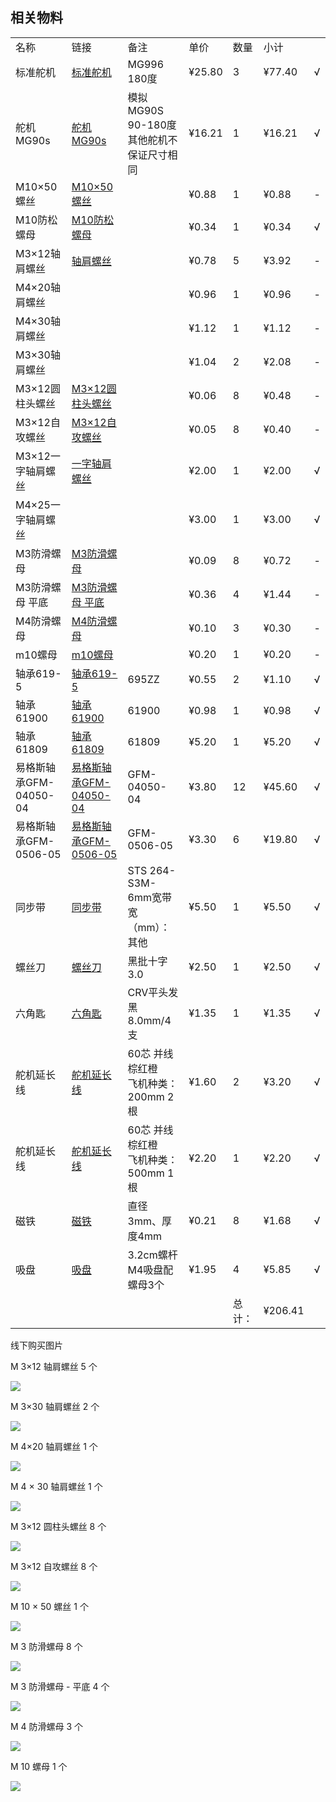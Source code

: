 ## 相关物料

|                   |                                                                                                                                                                                        |                                  |        |     |         |     |
| ----------------- | -------------------------------------------------------------------------------------------------------------------------------------------------------------------------------------- | -------------------------------- | ------ | --- | ------- | --- |
| 名称                | 链接                                                                                                                                                                                     | 备注                               | 单价     | 数量  | 小计      |     |
| 标准舵机              | [标准舵机](https://detail.tmall.com/item.htm?id=587390473616&spm=a1z09.2.0.0.7f8a2e8dQuEmjE&_u=lktr7u1ac75&skuId=4166432811194)                                                            | MG996 180度                       | ¥25.80 | 3   | ¥77.40  | √   |
| 舵机MG90s           | [舵机MG90s](https://detail.tmall.com/item.htm?_u=gktr7u103d7&id=41248626148&spm=a1z09.2.0.0.a42b2e8dfHbzrN&skuId=4167665919054)                                                          | 模拟MG90S 90-180度  <br>其他舵机不保证尺寸相同 | ¥16.21 | 1   | ¥16.21  | √   |
| M10×50螺丝          | [M10×50螺丝](https://detail.tmall.com/item.htm?spm=a1z10.3-b-s.w4011-22833475141.86.6e2a5544Wj1FYV&id=524283882418&rn=5d076e4255668de0e9ae69b0785910e8&abbucket=10&skuId=4704756430611)  |                                  | ¥0.88  | 1   | ¥0.88   | -   |
| M10防松螺母           | [M10防松螺母](https://detail.tmall.com/item.htm?spm=a1z10.3-b-s.w4011-22833475141.64.7e625544kscR0n&id=521350976702&rn=4658e7d5ed4643814c44e439799367d6&abbucket=10&skuId=3106252783260)   |                                  | ¥0.34  | 1   | ¥0.34   | √   |
| M3×12轴肩螺丝         | [轴肩螺丝](https://detail.tmall.com/item.htm?spm=a1z10.3-b-s.w4011-22833475141.94.143755447jZDfi&id=598344499244&rn=e123586bd4ba54a5d167aa97c14fa8eb&abbucket=13&skuId=4163454280145)      |                                  | ¥0.78  | 5   | ¥3.92   | -   |
| M4×20轴肩螺丝         |                                                                                                                                                                                        |                                  | ¥0.96  | 1   | ¥0.96   | -   |
| M4×30轴肩螺丝         |                                                                                                                                                                                        |                                  | ¥1.12  | 1   | ¥1.12   | -   |
| M3×30轴肩螺丝         |                                                                                                                                                                                        |                                  | ¥1.04  | 2   | ¥2.08   | -   |
| M3×12圆柱头螺丝        | [M3×12圆柱头螺丝](https://detail.tmall.com/item.htm?id=521224502349&spm=a1z09.2.0.0.96a72e8diRnmRM&_u=mktr7u1cfe6)                                                                          |                                  | ¥0.06  | 8   | ¥0.48   | -   |
| M3×12自攻螺丝         | [M3×12自攻螺丝](https://detail.tmall.com/item.htm?spm=a1z10.3-b-s.w4011-22833475141.68.928a5544YLngBv&id=524832331089&rn=b79c016f41c7f3569f063e7d2a718667&abbucket=13&skuId=3523770012541) |                                  | ¥0.05  | 8   | ¥0.40   | -   |
| M3×12一字轴肩螺丝       | [一字轴肩螺丝](https://item.taobao.com/item.htm?spm=a1z09.2.0.0.1c752e8dbUoQ1j&id=638005861409&_u=lktr7u1ee1b)                                                                               |                                  | ¥2.00  | 1   | ¥2.00   | √   |
| M4×25一字轴肩螺丝       |                                                                                                                                                                                        |                                  | ¥3.00  | 1   | ¥3.00   | √   |
| M3防滑螺母            | [M3防滑螺母](https://detail.tmall.com/item.htm?spm=a1z10.3-b-s.w4011-22833475141.53.36735544p8g2fm&id=521249356321&rn=68c14ff51bd3cd5793f0b3d979dd23f5&abbucket=13&skuId=3105785151393)    |                                  | ¥0.09  | 8   | ¥0.72   | -   |
| M3防滑螺母 平底         | [M3防滑螺母 平底](https://detail.tmall.com/item.htm?id=521249484210&spm=a1z09.2.0.0.96a72e8diRnmRM&_u=mktr7u1899c&skuId=3105814838354)                                                       |                                  | ¥0.36  | 4   | ¥1.44   | -   |
| M4防滑螺母            | [M4防滑螺母](https://detail.tmall.com/item.htm?spm=a1z10.3-b-s.w4011-22833475141.53.36735544p8g2fm&id=521249356321&rn=68c14ff51bd3cd5793f0b3d979dd23f5&abbucket=13&skuId=3105785151393)    |                                  | ¥0.10  | 3   | ¥0.30   | -   |
| m10螺母             | [m10螺母](https://detail.tmall.com/item.htm?_u=ektr7u13e0a&id=521159666324)                                                                                                              |                                  | ¥0.20  | 1   | ¥0.20   | -   |
| 轴承619-5           | [轴承619-5](https://detail.tmall.com/item.htm?spm=a1z10.3-b.w4011-17040241279.78.35123d10oSsDbu&id=665677732947&rn=0218580720c72e16e8f0d4420b757692&abbucket=13&skuId=4803499105837)     | 695ZZ                            | ¥0.55  | 2   | ¥1.10   | √   |
| 轴承61900           | [轴承61900](https://detail.tmall.com/item.htm?id=558028332089&spm=a1z09.2.0.0.793c2e8dKvRa0P&_u=lktr7u1a4e0&skuId=3466348596124)                                                         | 61900                            | ¥0.98  | 1   | ¥0.98   | √   |
| 轴承61809           | [轴承61809](https://detail.tmall.com/item.htm?id=558165998149&spm=a1z09.2.0.0.793c2e8dKvRa0P&_u=lktr7u1a06e&skuId=3632300271694)                                                         | 61809                            | ¥5.20  | 1   | ¥5.20   | √   |
| 易格斯轴承GFM-04050-04 | [易格斯轴承GFM-04050-04](https://item.taobao.com/item.htm?spm=a1z0d.7625083.1998302264.6.5c5f4e69vvaJRu&id=577055358668)                                                                    | GFM-04050-04                     | ¥3.80  | 12  | ¥45.60  | √   |
| 易格斯轴承GFM-0506-05  | [易格斯轴承GFM-0506-05](https://item.taobao.com/item.htm?spm=a1z0d.7625083.1998302264.6.5c5f4e69vvaJRu&id=577055358668)                                                                     | GFM-0506-05                      | ¥3.30  | 6   | ¥19.80  | √   |
| 同步带               | [同步带](https://item.taobao.com/item.htm?spm=a1z0d.7625083.1998302264.6.5c5f4e691gr2Wm&id=609516900382)                                                                                  | STS 264-S3M-6mm宽带宽（mm）：其他        | ¥5.50  | 1   | ¥5.50   | √   |
| 螺丝刀               | [螺丝刀](https://item.taobao.com/item.htm?id=570916649272&_u=t2dmg8j26111)                                                                                                                | 黑批十字3.0                          | ¥2.50  | 1   | ¥2.50   | √   |
| 六角匙               | [六角匙](https://detail.tmall.com/item.htm?id=17416455079&spm=a1z09.2.0.0.65382e8d3xBFaW&_u=ektr7u13a87)                                                                                  | CRV平头发黑8.0mm/4支                  | ¥1.35  | 1   | ¥1.35   | √   |
| 舵机延长线             | [舵机延长线](https://item.taobao.com/item.htm?spm=a1z09.2.0.0.1fed2e8dtjAAq1&id=551978474972&_u=ektr7u1ed2e)                                                                                | 60芯 并线棕红橙  <br>飞机种类：200mm 2根     | ¥1.60  | 2   | ¥3.20   | √   |
| 舵机延长线             | [舵机延长线](https://item.taobao.com/item.htm?spm=a1z0d.7625083.1998302264.6.5c5f4e690OZdu0&id=551978474972)                                                                                | 60芯 并线棕红橙  <br>飞机种类：500mm 1根     | ¥2.20  | 1   | ¥2.20   | √   |
| 磁铁                | [磁铁](https://item.taobao.com/item.htm?spm=a1z09.2.0.0.66fb2e8d0Q9oc4&id=567498805873&_u=ektr7u1df2d)                                                                                   | 直径3mm、厚度4mm                      | ¥0.21  | 8   | ¥1.68   | √   |
| 吸盘                | [吸盘](https://item.taobao.com/item.htm?spm=a1z09.2.0.0.7e092e8dz8SOxL&id=531984516081&_u=ektr7u16d04)                                                                                   | 3.2cm螺杆M4吸盘配螺母3个                 | ¥1.95  | 4   | ¥5.85   | √   |
|                   |                                                                                                                                                                                        |                                  |        | 总计： | ¥206.41 |     |

线下购买图片

M 3×12 轴肩螺丝    5 个

![](https://picture-typora.obs.cn-north-4.myhuaweicloud.com/images/Pasted%20image%2020250121184402.png)

M 3×30 轴肩螺丝    2 个

![](https://picture-typora.obs.cn-north-4.myhuaweicloud.com/images/Pasted%20image%2020250121184618.png)

M 4×20 轴肩螺丝    1 个

![](https://picture-typora.obs.cn-north-4.myhuaweicloud.com/images/Pasted%20image%2020250121184456.png)

M 4 × 30 轴肩螺丝    1 个

![](https://picture-typora.obs.cn-north-4.myhuaweicloud.com/images/Pasted%20image%2020250121184522.png)

M 3×12 圆柱头螺丝    8 个

![](https://picture-typora.obs.cn-north-4.myhuaweicloud.com/images/Pasted%20image%2020250121184719.png)

M 3×12 自攻螺丝    8 个

![](https://picture-typora.obs.cn-north-4.myhuaweicloud.com/images/Pasted%20image%2020250121184828.png)

M 10 × 50 螺丝    1 个

![](https://picture-typora.obs.cn-north-4.myhuaweicloud.com/images/Pasted%20image%2020250121184937.png)

M 3 防滑螺母    8 个

![](https://picture-typora.obs.cn-north-4.myhuaweicloud.com/images/Pasted%20image%2020250121185227.png)

M 3 防滑螺母 - 平底    4 个

![](https://picture-typora.obs.cn-north-4.myhuaweicloud.com/images/Pasted%20image%2020250121185329.png)

M 4 防滑螺母    3 个

![](https://picture-typora.obs.cn-north-4.myhuaweicloud.com/images/Pasted%20image%2020250121185401.png)

M 10 螺母    1 个

![](https://picture-typora.obs.cn-north-4.myhuaweicloud.com/images/Pasted%20image%2020250121185435.png)